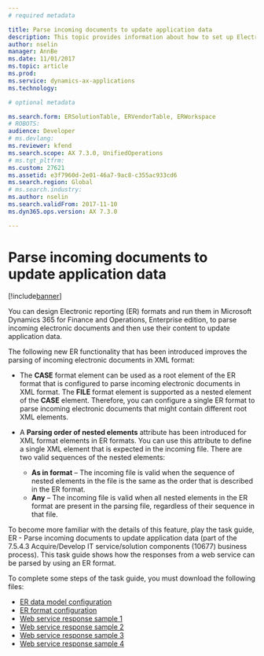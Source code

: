 ```yaml
---
# required metadata

title: Parse incoming documents to update application data
description: This topic provides information about how to set up Electronic reporting (ER) formats that can be used to parse incoming documents and then apply selected content to update application data. 
author: nselin
manager: AnnBe
ms.date: 11/01/2017
ms.topic: article
ms.prod: 
ms.service: dynamics-ax-applications
ms.technology: 

# optional metadata

ms.search.form: ERSolutionTable, ERVendorTable, ERWorkspace
# ROBOTS: 
audience: Developer
# ms.devlang: 
ms.reviewer: kfend
ms.search.scope: AX 7.3.0, UnifiedOperations
# ms.tgt_pltfrm: 
ms.custom: 27621
ms.assetid: e3f7960d-2e01-46a7-9ac8-c355ac933cd6
ms.search.region: Global
# ms.search.industry: 
ms.author: nselin
ms.search.validFrom: 2017-11-10
ms.dyn365.ops.version: AX 7.3.0

---
```

# Parse incoming documents to update application data
[!include[banner](../includes/banner.md)]

You can design Electronic reporting (ER) formats and run them in Microsoft Dynamics 365 for Finance and Operations, Enterprise edition, to parse incoming electronic documents and then use their content to update application data.

The following new ER functionality that has been introduced improves the parsing of incoming electronic documents in XML format:

- The **CASE** format element can be used as a root element of the ER format that is configured to parse incoming electronic documents in XML format. The **FILE** format element is supported as a nested element of the **CASE** element. Therefore, you can configure a single ER format to parse incoming electronic documents that might contain different root XML elements.
- A **Parsing order of nested elements** attribute has been introduced for XML format elements in ER formats. You can use this attribute to define a single XML element that is expected in the incoming file. There are two valid sequences of the nested elements:

    - **As in format** – The incoming file is valid when the sequence of nested elements in the file is the same as the order that is described in the ER format.
    - **Any** – The incoming file is valid when all nested elements in the ER format are present in the parsing file, regardless of their sequence in that file.

To become more familiar with the details of this feature, play the task guide, ER - Parse incoming documents to update application data (part of the 7.5.4.3 Acquire/Develop IT service/solution components (10677) business process). This task guide shows how the responses from a web service can be parsed by using an ER format.

To complete some steps of the task guide, you must download the following files:

- [ER data model configuration](https://go.microsoft.com/fwlink/?linkid=862266)
- [ER format configuration](https://go.microsoft.com/fwlink/?linkid=862266)
- [Web service response sample 1](https://go.microsoft.com/fwlink/?linkid=862266)
- [Web service response sample 2](https://go.microsoft.com/fwlink/?linkid=862266)
- [Web service response sample 3](https://go.microsoft.com/fwlink/?linkid=862266)
- [Web service response sample 4](https://go.microsoft.com/fwlink/?linkid=862266)
